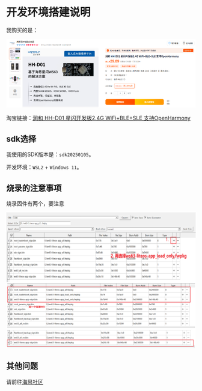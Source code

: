 # 开发环境搭建说明

我购买的是：

![alt text](../图片/淘宝芯片.png)

淘宝链接：[润和 HH-D01 星闪开发板2.4G WiFi+BLE+SLE 支持OpenHarmony](https://item.taobao.com/item.htm?id=808095015320&pisk=guBZbLAaQReNzRT9s99q8hixhHv9CKz7btTXmijDfFYM5t_Vm3tZifADiJAH4eMbXdNv3Z8FkFO6It5K3gIAClpbXdI9HK47P8wVXGpvK4lsNOonKhsHmEA0OpqAUDW7P8w5X5x9hM45hiEFShtSnKAMiB2HJniioZAMteYpDn0MmAqUYeKjIhxDnecHqntMnxvmxMx64ExMjFAhxeKDnEbDnkJHJnDe7GjmL3OgDdSYjJ4USBYljekmU0Kws7sZGxMfxhAN4G8eOB6ebC8kiZ3hFObCmO699zukHM1PusbYNXpNm1vMVGeZLLjGOt-ChoG2SNBFx9AEVY9VsN5Dw6y-wCA276XMTmDcvK5HZs7a7fLG1wRJxBm4eH_W-GBGTo3hjaTwIHAQEuSHi669wOanQLfRfd1ck7GpQifMLgytkHcEetCZojRMvH87YkRWjxb2swjtajhvtLKePltsMjdMvH87YklxMBxJYUZ6f&spm=a21xtw.29178619.0.0&skuId=5499499996884)

## sdk选择

我使用的SDK版本是：`sdk20250105`。

开发环境：`WSL2` + `Windows 11`。

## 烧录的注意事项

烧录固件有两个，要注意

![alt text](../图片/烧录1.png)
![alt text](../图片/烧录2.png)

## 其他问题

请前往[海思社区](https://developers.hisilicon.com/postDetail?tid=0283176718093970007)